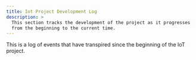 ```yaml
---
title: Iot Project Development Log
description: >
  This section tracks the development of the project as it progresses
  from the beginning to the current time.
---
```


This is a log of events that have transpired since the beginning of
the IoT project.

